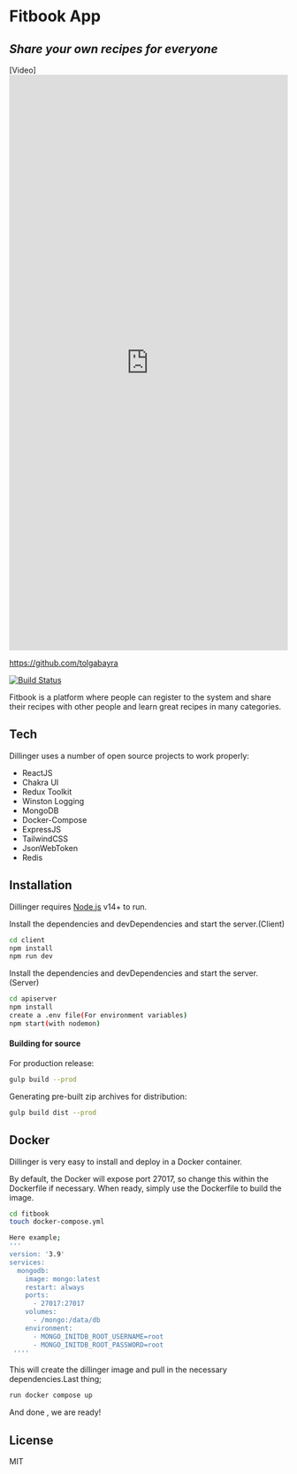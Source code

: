 # Fitbook App
## _Share your own recipes for everyone_

[Video] <iframe src="https://www.linkedin.com/embed/feed/update/urn:li:ugcPost:6984155082858606592" height="1041" width="504" frameborder="0" allowfullscreen="" title="Gömülü gönderi"></iframe>

https://github.com/tolgabayra

[![Build Status](https://travis-ci.org/joemccann/dillinger.svg?branch=master)](https://github.com/tolgabayra)





Fitbook is a platform where people can register to the system and share their recipes with other people and learn great recipes in many categories.


## Tech

Dillinger uses a number of open source projects to work properly:

- ReactJS
- Chakra UI
- Redux Toolkit
- Winston Logging
- MongoDB
- Docker-Compose
- ExpressJS 
- TailwindCSS
- JsonWebToken
- Redis


## Installation
Dillinger requires [Node.js](https://nodejs.org/) v14+ to run.

Install the dependencies and devDependencies and start the server.(Client)

```sh
cd client
npm install
npm run dev
```

Install the dependencies and devDependencies and start the server.(Server)

```sh
cd apiserver
npm install
create a .env file(For environment variables)
npm start(with nodemon)
```





#### Building for source

For production release:

```sh
gulp build --prod
```

Generating pre-built zip archives for distribution:

```sh
gulp build dist --prod
```

## Docker

Dillinger is very easy to install and deploy in a Docker container.

By default, the Docker will expose port 27017, so change this within the
Dockerfile if necessary. When ready, simply use the Dockerfile to
build the image.

```sh
cd fitbook
touch docker-compose.yml 

Here example;
'''
version: '3.9'
services:
  mongodb:
    image: mongo:latest
    restart: always
    ports:
      - 27017:27017
    volumes:
      - /mongo:/data/db
    environment:
      - MONGO_INITDB_ROOT_USERNAME=root
      - MONGO_INITDB_ROOT_PASSWORD=root
 ''''
```

This will create the dillinger image and pull in the necessary dependencies.Last thing;

```sh
run docker compose up
```

And done , we are ready!


## License

MIT
